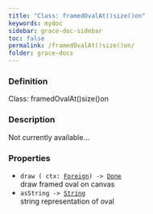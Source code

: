 ```yaml
---
title: "Class: framedOvalAt()size()on"
keywords: mydoc
sidebar: grace-doc-sidebar
toc: false
permalink: /framedOvalAt()size()on/
folder: grace-docs
---
```


### Definition
Class: framedOvalAt()size()on  

### Description
Not currently available...  

### Properties
  
- `draw ( ctx: `[`Foreign`](/grace-documentation/Foreign)`) -> `[`Done`]({{site.baseurl}}/404)  
draw framed oval on canvas
- `asString -> `[`String`]({{site.baseurl}}/404)  
string representation of oval
